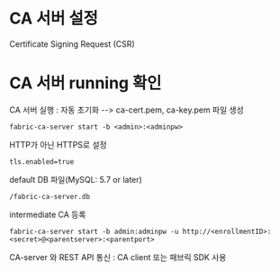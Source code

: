 # CA 서버 설정

Certificate Signing Request (CSR)

# CA 서버 running 확인
CA 서버 실행 : 자동 초기화 --> ca-cert.pem, ca-key.pem 파일 생성
```
fabric-ca-server start -b <admin>:<adminpw>
```
HTTP가 아닌 HTTPS로 설정
```
tls.enabled=true
```
default DB 파일(MySQL: 5.7 or later)
```
/fabric-ca-server.db
```
intermediate CA 등록
```
fabric-ca-server start -b admin:adminpw -u http://<enrollmentID>:<secret>@<parentserver>:<parentport>
```
CA-server 와 REST API 통신 : CA client 또는 패브릭 SDK 사용
